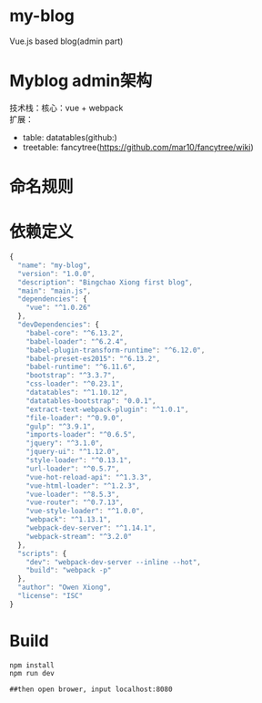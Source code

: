 # my-blog
Vue.js based blog(admin part)

# Myblog admin架构
技术栈：核心：vue + webpack  
扩展：
* table: datatables(github:)
* treetable: fancytree(https://github.com/mar10/fancytree/wiki)

# 命名规则



# 依赖定义
```javascript
{
  "name": "my-blog",
  "version": "1.0.0",
  "description": "Bingchao Xiong first blog",
  "main": "main.js",
  "dependencies": {
    "vue": "^1.0.26"
  },
  "devDependencies": {
    "babel-core": "^6.13.2",
    "babel-loader": "^6.2.4",
    "babel-plugin-transform-runtime": "^6.12.0",
    "babel-preset-es2015": "^6.13.2",
    "babel-runtime": "^6.11.6",
    "bootstrap": "^3.3.7",
    "css-loader": "^0.23.1",
    "datatables": "^1.10.12",
    "datatables-bootstrap": "0.0.1",
    "extract-text-webpack-plugin": "^1.0.1",
    "file-loader": "^0.9.0",
    "gulp": "^3.9.1",
    "imports-loader": "^0.6.5",
    "jquery": "^3.1.0",
    "jquery-ui": "^1.12.0",
    "style-loader": "^0.13.1",
    "url-loader": "^0.5.7",
    "vue-hot-reload-api": "^1.3.3",
    "vue-html-loader": "^1.2.3",
    "vue-loader": "^8.5.3",
    "vue-router": "^0.7.13",
    "vue-style-loader": "^1.0.0",
    "webpack": "^1.13.1",
    "webpack-dev-server": "^1.14.1",
    "webpack-stream": "^3.2.0"
  },
  "scripts": {
    "dev": "webpack-dev-server --inline --hot",
    "build": "webpack -p"
  },
  "author": "Owen Xiong",
  "license": "ISC"
}
```

# Build
```shell
npm install
npm run dev

##then open brower, input localhost:8080
```